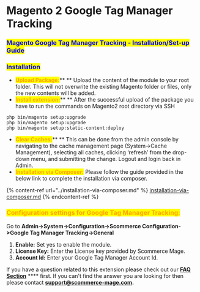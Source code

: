 # Magento 2 Google Tag Manager Tracking

### <mark style="color:blue;">Magento Google Tag Manager Tracking - Installation/Set-up Guide</mark>

### <mark style="color:blue;">Installation</mark>

* <mark style="color:orange;">**Upload Package:**</mark>** ** Upload the content of the module to your root folder. This will not overwrite the existing Magento folder or files, only the new contents will be added.
* <mark style="color:orange;">**Install extension:**</mark>** ** After the successful upload of the package you have to run the commands on Magento2 root directory via SSH

```
php bin/magento setup:upgrade 
php bin/magento setup:upgrade
php bin/magento setup:static-content:deploy
```

* <mark style="color:orange;">**Clear Caches:**</mark>** ** This can be done from the admin console by navigating to the cache management page (System->Cache Management), selecting all caches, clicking ‘refresh’ from the drop-down menu, and submitting the change. Logout and login back in Admin.
* <mark style="color:orange;">**Installation via Composer:**</mark> Please follow the guide provided in the below link to complete the installation via composer.

{% content-ref url="../installation-via-composer.md" %}
[installation-via-composer.md](../installation-via-composer.md)
{% endcontent-ref %}

### <mark style="color:orange;">**Configuration settings for Google Tag Manager Tracking:**</mark>

Go to **Admin->System->Configuration->Scommerce Configuration->Google Tag Manager Tracking->General**

1. **Enable:** Set yes to enable the module.
2. **License Key:** Enter the License key provided by Scommerce Mage.
3. **Account Id:** Enter your Google Tag Manager Account Id.

If you have a question related to this extension please check out our [**FAQ Section**](https://www.scommerce-mage.com/magento-2-google-tag-manager-tracking-m2.html#faq) **** first. If you can't find the answer you are looking for then please contact [**support@scommerce-mage.com**](mailto:core@scommerce-mage.com)**.**
